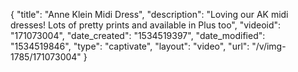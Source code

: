 {
    "title": "Anne Klein Midi Dress",
    "description": "Loving our AK midi dresses! Lots of pretty prints and available in Plus too",
    "videoid": "171073004",
    "date_created": "1534519397",
    "date_modified": "1534519846",
    "type": "captivate",
    "layout": "video",
    "url": "\/v\/img-1785\/171073004"
}